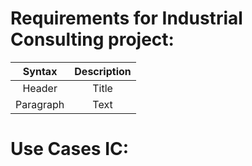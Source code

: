 # Requirements for Industrial Consulting project:


| Syntax      | Description |
|   :----:    |    :----:   |
| Header      | Title       |
| Paragraph   | Text        |






# Use Cases IC:

